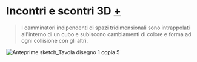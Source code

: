# Incontri e scontri 3D [+](https://editor.p5js.org/RobertoAlesi/full/GbkqFlOmJ)
>I camminatori indipendenti di spazi tridimensionali sono intrappolati all'interno di un cubo e subiscono cambiamenti di colore e forma ad ogni collisione con gli altri.

![Anteprime sketch_Tavola disegno 1 copia 5](https://user-images.githubusercontent.com/76455356/114689722-4a84f180-9d16-11eb-98fa-49701f3151f3.png)
